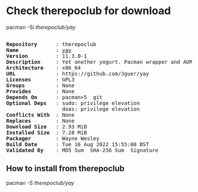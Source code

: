 # Check therepoclub for download

pacman -Si *therepoclub/yay*

<div class="highlight"><pre class="highlight"><text>
<b>Repository</b>      : therepoclub
<b>Name</b>            : <a href="../../x86_64/yay-11.3.0-1-x86_64.pkg.tar.zst">yay</a>
<b>Version</b>         : 11.3.0-1
<b>Description</b>     : Yet another yogurt. Pacman wrapper and AUR helper written in go.
<b>Architecture</b>    : x86_64
<b>URL</b>             : https://github.com/Jguer/yay
<b>Licenses</b>        : GPL3
<b>Groups</b>          : None
<b>Provides</b>        : None
<b>Depends On</b>      : pacman>5  git
<b>Optional Deps</b>   : sudo: privilege elevation
                  doas: privilege elevation
<b>Conflicts With</b>  : None
<b>Replaces</b>        : None
<b>Download Size</b>   : 2.93 MiB
<b>Installed Size</b>  : 7.28 MiB
<b>Packager</b>        : Wayne Wesley <wayne6324@gmail.com>
<b>Build Date</b>      : Tue 16 Aug 2022 15:55:00 BST
<b>Validated By</b>    : MD5 Sum  SHA-256 Sum  Signature
</text></pre></div>

## How to install from therepoclub

pacman -S *therepoclub/yay*
